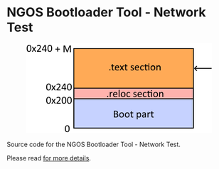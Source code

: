 NGOS Bootloader Tool - Network Test
===================================

<p align="center">
    <img src="https://github.com/Gris87/ngos/blob/master/src/os/bootloader_tools/networktest/Image%20structure.png?raw=true" alt="Image structure"/>
</p>

Source code for the NGOS Bootloader Tool - Network Test.

Please read [for more details](../../../docs/0.%20Intro/6.%20Source%20code/1.%20NGOS/5.%20Bootloader/1.%20Tools/3.%20Network%20Test/README.md).
